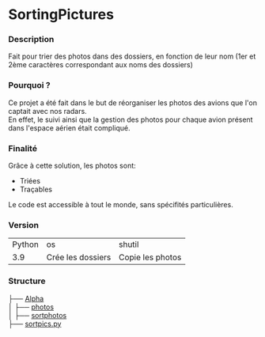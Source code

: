 # SortingPictures
### Description 
Fait pour trier des photos dans des dossiers, en fonction de leur nom (1er et 2ème caractères correspondant aux noms des dossiers)
### Pourquoi ?
Ce projet a été fait dans le but de réorganiser les photos des avions que l'on captait avec nos radars.<br>
En effet, le suivi ainsi que la gestion des photos pour chaque avion présent dans l'espace aérien était compliqué.<br>
### Finalité
Grâce à cette solution, les photos sont:
* Triées
* Traçables

Le code est accessible à tout le monde, sans spécifités particulières.

### Version
<table>
    <tbody>
        <tr>
            <td>Python</td>
            <td>os</td>
            <td>shutil</td>
        </tr>
        <tr>
            <td>3.9</td>
            <td>Crée les dossiers</td>
            <td>Copie les photos</td>
        </tr>
    </tbody>
</table>

### Structure
├── [Alpha](./Alpha)  
│   ├── [photos](./Alpha/photos)  
│   ├── [sortphotos](./Alpha/sortphotos)  
├── [sortpics.py](./sortpics.py)  
